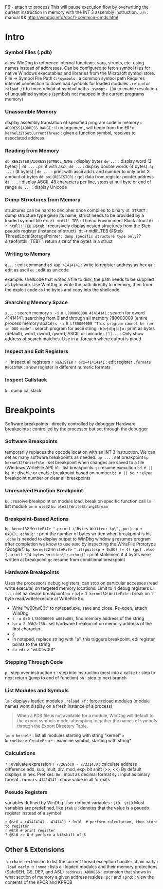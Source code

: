 F6 - attach to process
This will pause execution flow by overwriting the current instruction in memory with the INT 3 assembly instruction.
`.hh` : manual && http://windbg.info/doc/1-common-cmds.html


# Intro

### Symbol Files (.pdb)
allow WinDbg to reference internal functions, vars, structs, etc. using names instead of addresses. Can be configured to fetch symbol files for native Windows executables and libraries from the Microsoft symbol store. 
File -> Symbol FIle Path
`C:\symbols` : a common symbol path
Requires internet connection to download symbols for loaded modules
`.reload` or `reload /f` to force reload of symbol paths
`.symopt- 100` to enable resolution of unqualified symbols (symbols not mapped in the current programs memory)

### Unassemble Memory
display assembly translation of specified program code in memory
`u ADDRESS|ADDRESS_RANGE` : if no argument, will begin from the EIP
`u kernel32!GetCurrentThread` : given a function symbol, resolves to associated address

### Reading from Memory
`db REGISTER|ADDRESS|SYMBOL_NAME` : display bytes
`dw ...` : display word (2 bytes) | `dW ...` : print with ascii
`dd ...` : display double words (4 bytes)
`dq ...` : (8 bytes) | `dc ...` : print with ascii
add `L` and number to only print X amount of bytes
`dd poi(REGISTER)` : get data from register pointer address
`da ...` : display ASCII, 48 characters per line, stops at null byte or end of range
`du ...` : display Unicode

### Dump Structures from Memory
structures can be hard to decipher once compiled to binary
`dt STRUCT` : dump structure type given its name, struct needs to be provided by a loaded symbol file
ex. `dt ntdll!_TEB` : Thread Environment Block struct
`dt -r ntdll!_TEB @$teb` : recursively display nested structures from the $teb pseudo register (instance of struct)
`dt -r ntdll!_TEB @$teb ThreadLocalStoragePointer` : dump specific structure type only
`?? sizeof(ntdll!_TEB)` : return size of the bytes in a struct

### Writing to Memory
`e...` : edit command
`ed esp 41414141` : write to register address as hex
`ea` : edit as ascii
`eu` : edit as unicode

example: shellcode that writes a file to disk, the path needs to be supplied as bytecode. Use WinDbg to write the path directly to memory, then from the exploit code `db` the bytes and copy into the shellcode

### Searching Memory Space
`s...` : search memory
`s -d 0 L?80000000 41414141` : search for dword 41414141, searching from 0 and through all memory ?80000000 (entire process memory space)
`s -a 0 L?80000000 "This program cannot be run in DOS mode"` : search program for ascii string
`-b|w|d|q|a|u` : print as bytes (default), word, dword, qword, ASCII, or unicode
`-[1]...` : Only show address of search matches. Use in a .foreach where output is piped

### Inspect and Edit Registers
`r` : inspect all registers 
`r REGISTER`
`r ecx=41414141` : edit register
`.formats REGISTER` : show register in different numeric formats

### Inspect Callstack
`k` : dump callstack 

# Breakpoints
Software breakpoints : directly controlled by debugger
Hardware breakpoints : controlled by the processor but set through the debugger

### Software Breakpoints
temporarily replaces the opcode location with an INT 3 instruction. We can set as many software breakpoints as needed.
`bp ...` : set breakpoint
`bp kernel32!WriteFile` : set breakpoint when changes are saved to a file (Windows WriteFile API)
`bl` : list breakpoints
`g` : resume execution
`bd # || be #` : disable or enable breakpoint based on number
`bc # || bc *` : clear breakpoint number or clear all breakpoints

### Unresolved Function Breakpoint
`bu` : resolve breakpoint on module load, break on specific function call
`lm` : list module `lm m ole32`
`bu ole32!WriteStringStream`

### Breakpoint-Based Actions
`bp kernel32!WriteFile ".printf \"Bytes Written: %p\", poi(esp + 0x0C);.echo;g"` : print the number of bytes written when breakpoint is hit
	`.echo` is needed to display output to WinDbg window
	`g` resumes program after completion 
	we know to use `0x0C` by inspecting the WriteFile Prototype (Google?)
`bp kernel32!WriteFile ".if(poi(esp + 0x0C) != 4) {gc} .else {.printf \"4 bytes written\";.echo;}"` :  print statement if 4 bytes were written at breakpoint
	`gc` resume from conditional breakpoint

### Hardware Breakpoints
Uses the processors debug registers, can stop on particular accesses (read write execute) on targeted memory locations.
Limit to 4 debug registers
`ba ...` : set hardware breakpoint
`ba r|w|e 1 kernel32!WriteFile` : break on 1 byte read/write/execute at WriteFile
Ex. 
- Write "w00tw00t" to notepad.exe, save and close. Re-open, attach WinDbg. 
- `s -u 0x0 L?80000000 w00tw00t`, find memory address of the string
- `ba w 2 03b2c768` : set hardware breakpoint on memory address of the first character
- `g`
- In notepad, replace string with "a", this triggers breakpoint, edi register points to the string
- `du edi` > "w00tw00t" 

### Stepping Through Code
`p` : step over instruction
`t` : step into instruction (nest into a call)
`pt` : step to next return (jump to end of function)
`ph` : step to next branch

### List Modules and Symbols
`lm` : displays loaded modules
`.reload /f` : force reload modules (module names wont display on a fresh instance of a process)

> When a PDB file is not available for a module, WinDbg will default to the export symbols mode, attempting to gather the names of symbols through the Export Directory Table.

`lm m kernel*` : list all modules starting with string "kernel"
`x kernelbase!CreateProc*` : examine symbol, starting with string*

### Calculations
`?` : evaluate expression
`? 77269bc0 - 77231430` : calculate address difference
	add, sub, mult, div, mod, exp, bit shift (>>, <<)
By default displays in hex. Prefixes:
`0n` : input as decimal format
`0y` : input as binary format
`.formats 41414141` : show value in all formats

### Pseudo Registers
variables defined by WinDbg
User defined variables : `$t0` - `$t19`
Most variables are predefined, like `$teb`
`@` : denotes that the value is a psuedo register instead of a symbol
```
r @$t0 = (41414141 - 414141) * 0n10  # perform calculation, then store to register
r @$t0 # print register
? @$t0 >> 8 # perform a bitshift of 8
```

## Other & Extensions
`!exchain` : extension to list the current thread exception handler chain
narly : `.load narly` -> `!nmod` : lists all loaded modules and their memory protections (SafeSEH, GS, DEP, and ASL)
`!address ADDRESS` : extension that shows in what section of memory a given address resides
`!pcr` and `!prcb` : view the contents of the KPCR and KPRCB